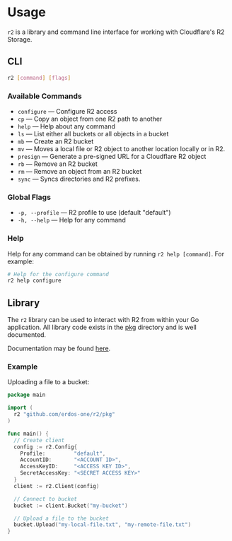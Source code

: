 # Usage

`r2` is a library and command line interface for working with Cloudflare's R2 Storage.

## CLI

```bash
r2 [command] [flags]
```

### Available Commands

- `configure` — Configure R2 access
- `cp` — Copy an object from one R2 path to another
- `help` — Help about any command
- `ls` — List either all buckets or all objects in a bucket
- `mb` — Create an R2 bucket
- `mv` — Moves a local file or R2 object to another location locally or in R2.
- `presign` — Generate a pre-signed URL for a Cloudflare R2 object
- `rb` — Remove an R2 bucket
- `rm` — Remove an object from an R2 bucket
- `sync` — Syncs directories and R2 prefixes.

### Global Flags

- `-p, --profile` — R2 profile to use (default "default")
- `-h, --help` — Help for any command

### Help

Help for any command can be obtained by running `r2 help [command]`. For example:

```bash
# Help for the configure command
r2 help configure
```

## Library

The `r2` library can be used to interact with R2 from within your Go application. All library code
exists in the [pkg](pkg) directory and is well documented.

Documentation may be found [here](https://pkg.go.dev/github.com/erdos-one/r2/pkg).

### Example

Uploading a file to a bucket:

```go
package main

import (
  r2 "github.com/erdos-one/r2/pkg"
)

func main() {
  // Create client
  config := r2.Config{
    Profile:         "default",
    AccountID:       "<ACCOUNT ID>",
    AccessKeyID:     "<ACCESS KEY ID>",
    SecretAccessKey: "<SECRET ACCESS KEY>"
  }
  client := r2.Client(config)

  // Connect to bucket
  bucket := client.Bucket("my-bucket")

  // Upload a file to the bucket
  bucket.Upload("my-local-file.txt", "my-remote-file.txt")
}
```
